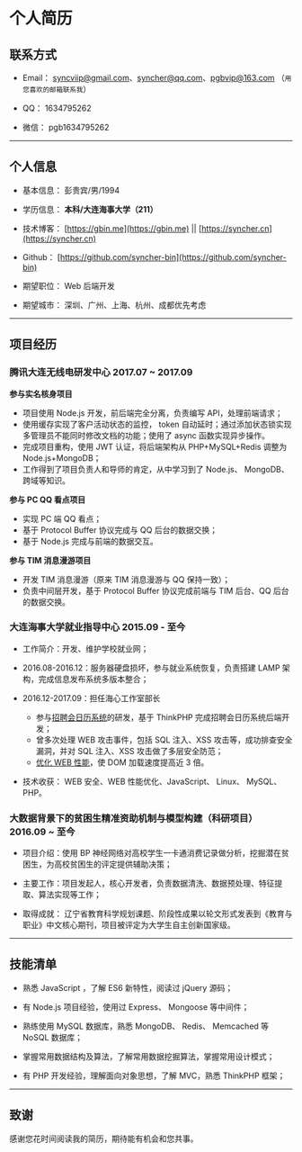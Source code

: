 # 个人简历
## 联系方式

- Email： [syncviip@gmail.com](syncviip@gmail.com)、[syncher@qq.com](syncher@qq.com)、[pgbvip@163.com](pgbvip@163.com) （```用您喜欢的邮箱联系我```）

- QQ： 1634795262

- 微信： pgb1634795262

---

## 个人信息

 - 基本信息： 彭贵宾/男/1994

 - 学历信息： **本科/大连海事大学（211）**

 - 技术博客： [https://gbin.me](https://gbin.me) || [https://syncher.cn](https://syncher.cn)

 -  Github： [https://github.com/syncher-bin](https://github.com/syncher-bin)

 - 期望职位： Web 后端开发

 - 期望城市： 深圳、广州、上海、杭州、成都优先考虑

---

## 项目经历

### 腾讯大连无线电研发中心   2017.07 ~ 2017.09
**参与实名核身项目**

- 项目使用 Node.js 开发，前后端完全分离，负责编写 API，处理前端请求；
- 使用缓存实现了客户活动状态的监控， token 自动延时；通过添加状态锁实现多管理员不能同时修改文档的功能；使用了 async 函数实现异步操作。
- 完成项目重构，使用 JWT 认证，将后端架构从 PHP+MySQL+Redis 调整为 Node.js+MongoDB；
- 工作得到了项目负责人和导师的肯定，从中学习到了 Node.js、 MongoDB、跨域等知识。

**参与 PC QQ 看点项目**

- 实现 PC 端 QQ 看点；
- 基于 Protocol Buffer 协议完成与 QQ 后台的数据交换；
- 基于 Node.js 完成与前端的数据交互。

**参与 TIM 消息漫游项目**

- 开发 TIM 消息漫游（原来 TIM 消息漫游与 QQ 保持一致）；
- 负责中间层开发，基于 Protocol Buffer 协议完成前端与 TIM 后台、QQ 后台的数据交换。

### 大连海事大学就业指导中心  2015.09 - 至今
- 工作简介：开发、维护学校就业网；

- 2016.08-2016.12：服务器硬盘损坏，参与就业系统恢复，负责搭建 LAMP 架构，完成信息发布系统多版本整合；

- 2016.12-2017.09：担任海心工作室部长

    - 参与[招聘会日历系统](http://myjob.dlmu.edu.cn/newrili/Admin/Front/rili.html)的研发，基于 ThinkPHP 完成招聘会日历系统后端开发；
    - 曾多次处理 WEB 攻击事件，包括 SQL 注入、XSS 攻击等，成功排查安全漏洞，并对 SQL 注入、XSS 攻击做了多层安全防范；
    - [优化 WEB 性能](https://gbin.me/2017/08/31/web-performance-optimization/)，使 DOM 加载速度提高近 3 倍。

- 技术收获： WEB 安全、WEB 性能优化、JavaScript、 Linux、 MySQL、 PHP。

### 大数据背景下的贫困生精准资助机制与模型构建（科研项目） 2016.09 ~ 至今
- 项目介绍：使用 BP 神经网络对高校学生一卡通消费记录做分析，挖掘潜在贫困生，为高校贫困生的评定提供辅助决策；

- 主要工作：项目发起人，核心开发者，负责数据清洗、数据预处理、特征提取、算法实现等工作；

- 取得成就： 辽宁省教育科学规划课题、阶段性成果以轮文形式发表到《教育与职业》中文核心期刊，项目被评定为大学生自主创新国家级。


---
## 技能清单
- 熟悉 JavaScript ，了解 ES6 新特性，阅读过 jQuery 源码；

- 有 Node.js 项目经验，使用过 Express、 Mongoose 等中间件；

- 熟练使用 MySQL 数据库，熟悉 MongoDB、 Redis、 Memcached 等 NoSQL 数据库；

- 掌握常用数据结构及算法，了解常用数据挖掘算法，掌握常用设计模式；

- 有 PHP 开发经验，理解面向对象思想，了解 MVC，熟悉 ThinkPHP 框架；

---

## 致谢
感谢您花时间阅读我的简历，期待能有机会和您共事。
